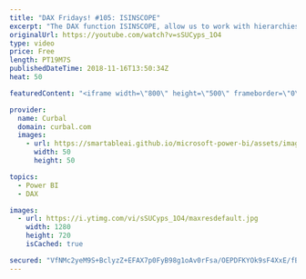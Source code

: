 ```yaml
---
title: "DAX Fridays! #105: ISINSCOPE"
excerpt: "The DAX function ISINSCOPE, allow us to work with hierarchies in Power BI. In this video I will go through an example on how to do that. This DAX function was introduced in the November 2018 Power BI Desktop Update, so make sure you have that installed if you wan to test it out.  Other resources:  DAX"
originalUrl: https://youtube.com/watch?v=sSUCyps_1O4
type: video
price: Free
length: PT19M7S
publishedDateTime: 2018-11-16T13:50:34Z
heat: 50

featuredContent: "<iframe width=\"800\" height=\"500\" frameborder=\"0\" src=\"https://www.youtube.com/embed/sSUCyps_1O4\" allow=\"accelerometer; autoplay; encrypted-media; gyroscope; picture-in-picture\" allowfullscreen></iframe>"

provider:
  name: Curbal
  domain: curbal.com
  images:
    - url: https://smartableai.github.io/microsoft-power-bi/assets/images/organizations/curbal.com-50x50.jpg
      width: 50
      height: 50

topics:
  - Power BI
  - DAX

images:
  - url: https://i.ytimg.com/vi/sSUCyps_1O4/maxresdefault.jpg
    width: 1280
    height: 720
    isCached: true

secured: "VfNMc2yeM9S+BclyzZ+EFAX7p0FyB98g1oAv0rFsa/OEPDFKYOk9sF4XxE/fBmYZKz/bEP/iYx+utlEXdF91bYv50kzB/MFP0I9H0GGi3jogiBpySOg+TVGZ2J9adjyHdTkRMBeiHc/wje57/Z3QGN1zN9MaUlr1O2/5DKKosn0UxDxw7jj6+t3l7SxXVUeQwRyn+8RCOHUsNu7q9MjtvD8V0OMM0e6Ph5c/k1Q/dm/NmN91ACGvQ9bRAo9bbuCm6I7TsofWmM7vT47IZfoqlX7ieZimaNFFz91QcuyxK31H5pX24f1iOugvncCBtE3Y3mJXphCP+O13rDxzFtrdUjxfCTdKsGoqW79RvY2qzGOKmHRXf2ozTGMwD/l22GypOsBM16R/GB2/6v2goBtAfc6Vv7sMqXvJQYcJfqZq12U=;dYb2qrBXilDHfed/bxFeuQ=="
---
```


